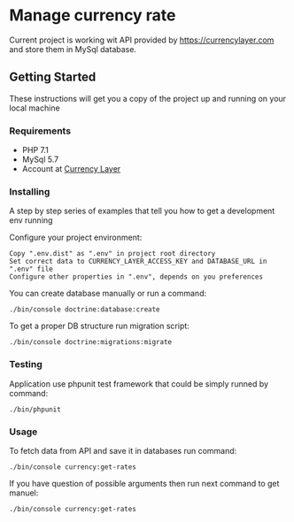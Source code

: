 # Manage currency rate 

Current project is working wit API provided by https://currencylayer.com and store them in MySql database.

## Getting Started

These instructions will get you a copy of the project up and running on your local machine

### Requirements

* PHP 7.1
* MySql 5.7
* Account at [Currency Layer](https://currencylayer.com)

### Installing

A step by step series of examples that tell you how to get a development env running

Configure your project environment:

    Copy ".env.dist" as ".env" in project root directory
    Set correct data to CURRENCY_LAYER_ACCESS_KEY and DATABASE_URL in ".env" file
    Configure other properties in ".env", depends on you preferences

You can create database manually or run a command:

    ./bin/console doctrine:database:create

To get a proper DB structure run migration script:

    ./bin/console doctrine:migrations:migrate

### Testing

Application use phpunit test framework that could be simply runned by command:

    ./bin/phpunit

### Usage

To fetch data from API and save it in databases run command:

    ./bin/console currency:get-rates

If you have question of possible arguments then run next command to get manuel:

    ./bin/console currency:get-rates
